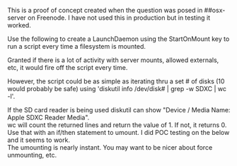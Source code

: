 This is a proof of concept created when the question was posed in ##osx-server on Freenode.  I have not used this in production but in testing it worked.

Use the following to create a LaunchDaemon using the StartOnMount key to run a script every time a filesystem is mounted. 

Granted if there is a lot of activity with server mounts, allowed externals, etc, it would fire off the script every time.  

However, the script could be as simple as iterating thru a set # of disks (10 would probably be safe) using 'diskutil info /dev/disk# | grep -w SDXC | wc -l'.  

If the SD card reader is being used diskutil can show "Device / Media Name:      Apple SDXC Reader Media".  
wc will count the returned lines and return the value of 1.  If not, it returns 0. 
Use that with an if/then statement to umount.  I did POC testing on the below and it seems to work.  
The umounting is nearly instant.  You may want to be nicer about force unmounting, etc.
